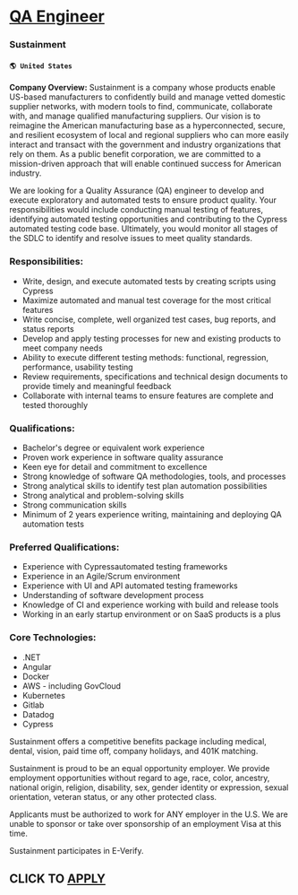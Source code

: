 # [QA Engineer](https://www.remotewlb.com/apply/qa-engineer-86701)  
### Sustainment  
#### `🌎 United States`  

**Company Overview:** Sustainment is a company whose products enable US-based manufacturers to confidently build and manage vetted domestic supplier networks, with modern tools to find, communicate, collaborate with, and manage qualified manufacturing suppliers. Our vision is to reimagine the American manufacturing base as a hyperconnected, secure, and resilient ecosystem of local and regional suppliers who can more easily interact and transact with the government and industry organizations that rely on them. As a public benefit corporation, we are committed to a mission-driven approach that will enable continued success for American industry.

We are looking for a Quality Assurance (QA) engineer to develop and execute exploratory and automated tests to ensure product quality. Your responsibilities would include conducting manual testing of features, identifying automated testing opportunities and contributing to the Cypress automated testing code base. Ultimately, you would monitor all stages of the SDLC to identify and resolve issues to meet quality standards.

### Responsibilities:

  * Write, design, and execute automated tests by creating scripts using Cypress
  * Maximize automated and manual test coverage for the most critical features 
  * Write concise, complete, well organized test cases, bug reports, and status reports
  * Develop and apply testing processes for new and existing products to meet company needs
  * Ability to execute different testing methods: functional, regression, performance, usability testing
  * Review requirements, specifications and technical design documents to provide timely and meaningful feedback
  * Collaborate with internal teams to ensure features are complete and tested thoroughly

### Qualifications:

  * Bachelor's degree or equivalent work experience
  * Proven work experience in software quality assurance
  * Keen eye for detail and commitment to excellence
  * Strong knowledge of software QA methodologies, tools, and processes
  * Strong analytical skills to identify test plan automation possibilities
  * Strong analytical and problem-solving skills
  * Strong communication skills
  * Minimum of 2 years experience writing, maintaining and deploying QA automation tests

### Preferred Qualifications:

  * Experience with Cypressautomated testing frameworks
  * Experience in an Agile/Scrum environment
  * Experience with UI and API automated testing frameworks
  * Understanding of software development process
  * Knowledge of CI and experience working with build and release tools
  * Working in an early startup environment or on SaaS products is a plus

### Core Technologies:

  * .NET
  * Angular
  * Docker
  * AWS - including GovCloud
  * Kubernetes
  * Gitlab
  * Datadog
  * Cypress

Sustainment offers a competitive benefits package including medical, dental, vision, paid time off, company holidays, and 401K matching.

Sustainment is proud to be an equal opportunity employer. We provide employment opportunities without regard to age, race, color, ancestry, national origin, religion, disability, sex, gender identity or expression, sexual orientation, veteran status, or any other protected class.

Applicants must be authorized to work for ANY employer in the U.S. We are unable to sponsor or take over sponsorship of an employment Visa at this time.

Sustainment participates in E-Verify.

  
## CLICK TO [APPLY](https://www.remotewlb.com/apply/qa-engineer-86701)

